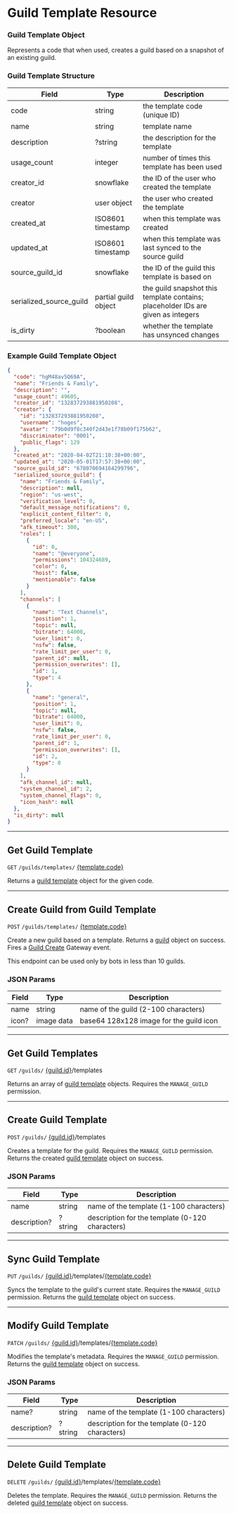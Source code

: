 # Guild Template Resource


### Guild Template Object

Represents a code that when used, creates a guild based on a snapshot of an existing guild.


### Guild Template Structure

Field | Type | Description
--- | --- | ---
code | string | the template code (unique ID)
name | string | template name
description | ?string | the description for the template
usage_count | integer | number of times this template has been used
creator_id | snowflake | the ID of the user who created the template
creator | user object | the user who created the template
created_at | ISO8601 timestamp | when this template was created
updated_at | ISO8601 timestamp | when this template was last synced to the source guild
source_guild_id | snowflake | the ID of the guild this template is based on
serialized_source_guild | partial guild object | the guild snapshot this template contains; placeholder IDs are given as integers
is_dirty | ?boolean | whether the template has unsynced changes


### Example Guild Template Object
```json
{
  "code": "hgM48av5Q69A",
  "name": "Friends & Family",
  "description": "",
  "usage_count": 49605,
  "creator_id": "132837293881950208",
  "creator": {
    "id": "132837293881950208",
    "username": "hoges",
    "avatar": "79b0d9f8c340f2d43e1f78b09f175b62",
    "discriminator": "0001",
    "public_flags": 129
  },
  "created_at": "2020-04-02T21:10:38+00:00",
  "updated_at": "2020-05-01T17:57:38+00:00",
  "source_guild_id": "678070694164299796",
  "serialized_source_guild": {
    "name": "Friends & Family",
    "description": null,
    "region": "us-west",
    "verification_level": 0,
    "default_message_notifications": 0,
    "explicit_content_filter": 0,
    "preferred_locale": "en-US",
    "afk_timeout": 300,
    "roles": [
      {
        "id": 0,
        "name": "@everyone",
        "permissions": 104324689,
        "color": 0,
        "hoist": false,
        "mentionable": false
      }
    ],
    "channels": [
      {
        "name": "Text Channels",
        "position": 1,
        "topic": null,
        "bitrate": 64000,
        "user_limit": 0,
        "nsfw": false,
        "rate_limit_per_user": 0,
        "parent_id": null,
        "permission_overwrites": [],
        "id": 1,
        "type": 4
      },
      {
        "name": "general",
        "position": 1,
        "topic": null,
        "bitrate": 64000,
        "user_limit": 0,
        "nsfw": false,
        "rate_limit_per_user": 0,
        "parent_id": 1,
        "permission_overwrites": [],
        "id": 2,
        "type": 0
      }
    ],
    "afk_channel_id": null,
    "system_channel_id": 2,
    "system_channel_flags": 0,
    "icon_hash": null
  },
  "is_dirty": null
}
```



---

## Get Guild Template

`GET` `/guilds/templates/` [{template.code}](/docs/resources/guild-template#guild-template-object)

Returns a [guild template](/docs/resources/guild-template#guild-template-object) object for the given code.



---

## Create Guild from Guild Template

`POST` `/guilds/templates/` [{template.code}](/docs/resources/guild-template#guild-template-object)

Create a new guild based on a template. Returns a [guild](/docs/resources/guild#guild-object) object on success. Fires a [Guild Create](/docs/events/gateway-events#guild-create) Gateway event.

This endpoint can be used only by bots in less than 10 guilds.


### JSON Params

Field | Type | Description
--- | --- | ---
name | string | name of the guild (2-100 characters)
icon? | image data | base64 128x128 image for the guild icon



---

## Get Guild Templates

`GET` `/guilds/` [{guild.id}](/docs/resources/guild#guild-object)/templates

Returns an array of [guild template](/docs/resources/guild-template#guild-template-object) objects. Requires the `MANAGE_GUILD` permission.



---

## Create Guild Template

`POST` `/guilds/` [{guild.id}](/docs/resources/guild#guild-object)/templates

Creates a template for the guild. Requires the `MANAGE_GUILD` permission. Returns the created [guild template](/docs/resources/guild-template#guild-template-object) object on success.


### JSON Params

Field | Type | Description
--- | --- | ---
name | string | name of the template (1-100 characters)
description? | ?string | description for the template (0-120 characters)



---

## Sync Guild Template

`PUT` `/guilds/` [{guild.id}](/docs/resources/guild#guild-object)/templates/[{template.code}](/docs/resources/guild-template#guild-template-object)

Syncs the template to the guild's current state. Requires the `MANAGE_GUILD` permission. Returns the [guild template](/docs/resources/guild-template#guild-template-object) object on success.



---

## Modify Guild Template

`PATCH` `/guilds/` [{guild.id}](/docs/resources/guild#guild-object)/templates/[{template.code}](/docs/resources/guild-template#guild-template-object)

Modifies the template's metadata. Requires the `MANAGE_GUILD` permission. Returns the [guild template](/docs/resources/guild-template#guild-template-object) object on success.


### JSON Params

Field | Type | Description
--- | --- | ---
name? | string | name of the template (1-100 characters)
description? | ?string | description for the template (0-120 characters)



---

## Delete Guild Template

`DELETE` `/guilds/` [{guild.id}](/docs/resources/guild#guild-object)/templates/[{template.code}](/docs/resources/guild-template#guild-template-object)

Deletes the template. Requires the `MANAGE_GUILD` permission. Returns the deleted [guild template](/docs/resources/guild-template#guild-template-object) object on success.